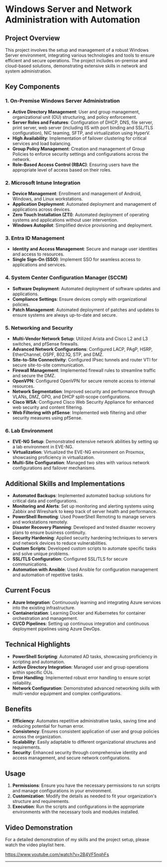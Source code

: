 # Windows Server and Network Administration with Automation

## Project Overview

This project involves the setup and management of a robust Windows Server environment, integrating various technologies and tools to ensure efficient and secure operations. The project includes on-premise and cloud-based solutions, demonstrating extensive skills in network and system administration.

## Key Components

### 1. On-Premise Windows Server Administration
- **Active Directory Management**: User and group management, organizational unit (OU) structuring, and policy enforcement.
- **Server Roles and Features**: Configuration of DHCP, DNS, file server, print server, web server (including IIS with port binding and SSL/TLS configuration), NIC teaming, SFTP, and virtualization using HyperV.
- **High Availability**: Implementation of failover clustering for critical services and load balancing.
- **Group Policy Management**: Creation and management of Group Policies to enforce security settings and configurations across the network.
- **Role-Based Access Control (RBAC)**: Ensuring users have the appropriate level of access based on their roles.

### 2. Microsoft Intune Integration
- **Device Management**: Enrollment and management of Android, Windows, and Linux workstations.
- **Application Deployment**: Automated deployment and management of applications across devices.
- **Zero Touch Installation (ZTI)**: Automated deployment of operating systems and applications without user intervention.
- **Windows Autopilot**: Simplified device provisioning and deployment.

### 3. Entra ID Management
- **Identity and Access Management**: Secure and manage user identities and access to resources.
- **Single Sign-On (SSO)**: Implement SSO for seamless access to applications and services.

### 4. System Center Configuration Manager (SCCM)
- **Software Deployment**: Automated deployment of software updates and applications.
- **Compliance Settings**: Ensure devices comply with organizational policies.
- **Patch Management**: Automated deployment of patches and updates to ensure systems are always up-to-date and secure.

### 5. Networking and Security
- **Multi-Vendor Network Setup**: Utilized Arista and Cisco L2 and L3 switches, and pfSense firewalls.
- **Advanced Network Configurations**: Configured LACP, PAgP, HSRP, EtherChannel, OSPF, 802.1Q, STP, and DMZ.
- **Site-to-Site Connectivity**: Configured IPsec tunnels and router VTI for secure site-to-site communication.
- **Firewall Management**: Implemented firewall rules to streamline traffic and secure the DMZ.
- **OpenVPN**: Configured OpenVPN for secure remote access to internal resources.
- **Network Segmentation**: Improved security and performance through VLANs, DMZ, GPO, and DHCP split-scope configurations.
- **Cisco WSA**: Configured Cisco Web Security Appliance for enhanced web security and content filtering.
- **Web Filtering with pfSense**: Implemented web filtering and other security measures using pfSense.

### 6. Lab Environment
- **EVE-NG Setup**: Demonstrated extensive network abilities by setting up a lab environment in EVE-NG.
- **Virtualization**: Virtualized the EVE-NG environment on Proxmox, showcasing proficiency in virtualization.
- **Multi-Site Configuration**: Managed two sites with various network configurations and failover mechanisms.

## Additional Skills and Implementations
- **Automated Backups**: Implemented automated backup solutions for critical data and configurations.
- **Monitoring and Alerts**: Set up monitoring and alerting systems using Zabbix and Wireshark to keep track of server health and performance.
- **PowerShell Remoting**: Used PowerShell Remoting to manage servers and workstations remotely.
- **Disaster Recovery Planning**: Developed and tested disaster recovery plans to ensure business continuity.
- **Security Hardening**: Applied security hardening techniques to servers and network devices to reduce vulnerabilities.
- **Custom Scripts**: Developed custom scripts to automate specific tasks and solve unique problems.
- **SSL/TLS Configuration**: Configured SSL/TLS for secure communications.
- **Automation with Ansible**: Used Ansible for configuration management and automation of repetitive tasks.

## Current Focus
- **Azure Integration**: Continuously learning and integrating Azure services into the existing infrastructure.
- **Containerization**: Learning Docker and Kubernetes for container orchestration and management.
- **CI/CD Pipelines**: Setting up continuous integration and continuous deployment pipelines using Azure DevOps.

## Technical Highlights
- **PowerShell Scripting**: Automated AD tasks, showcasing proficiency in scripting and automation.
- **Active Directory Integration**: Managed user and group operations within specific OUs.
- **Error Handling**: Implemented robust error handling to ensure script reliability.
- **Network Configuration**: Demonstrated advanced networking skills with multi-vendor equipment and complex configurations.

## Benefits
- **Efficiency**: Automates repetitive administrative tasks, saving time and reducing potential for human error.
- **Consistency**: Ensures consistent application of user and group policies across the organization.
- **Scalability**: Easily adaptable to different organizational structures and requirements.
- **Security**: Enhanced security through comprehensive identity and access management, and secure network configurations.

## Usage
1. **Permissions**: Ensure you have the necessary permissions to run scripts and manage configurations in your environment.
2. **Customization**: Modify the details as needed to fit your organization's structure and requirements.
3. **Execution**: Run the scripts and configurations in the appropriate environments with the necessary tools and modules installed.

## Video Demonstration
For a detailed demonstration of my skills and the project setup, please watch the video playlist here.

https://www.youtube.com/watch?v=2B4VF5nqhFs

---
